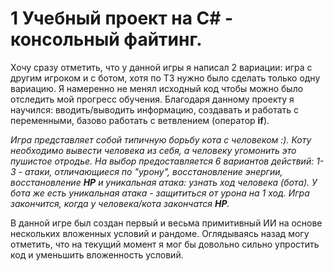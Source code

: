 # 1 Учебный проект на C# - консольный файтинг.

Хочу сразу отметить, что у данной игры я написал 2 вариации: игра с другим игроком и с ботом, хотя по ТЗ нужно было сделать только одну вариацию. Я намеренно не менял исходный код чтобы можно было отследить мой прогресс обучения.
Благодаря данному проекту я научился: вводить/выводить информацию, создавать и работать с переменными, базово работать с ветвлением (оператор **if**).

*Игра представляет собой типичную борьбу кота с человеком :). Коту необходимо вывести человека из себя, а человеку угомонить это пушистое отродье. На выбор предоставляется 6 вариантов действий: 1-3 - атаки, отличающиеся по "урону", восстановление энергии, восстановление **HP** и уникальная атака: узнать ход человека (бота). У бота же есть уникальная атака - защититься от урона на 1 ход. Игра закончится, когда у человека/кота закончатся **HP**.*

В данной игре был создан первый и весьма примитивный ИИ на основе нескольких вложенных условий и рандоме. Оглядываясь назад могу отметить, что на текущий момент я мог бы довольно сильно упростить код и уменьшить вложенность условий.
